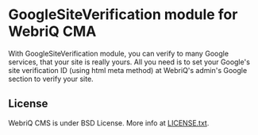 GoogleSiteVerification module for WebriQ CMA
==========================================

With GoogleSiteVerification module, you can verify to many Google services,
that your site is really yours. All you need is to set your Google's site
verification ID (using html meta method) at WebriQ's admin's Google section to
verify your site.

License
-------

WebriQ CMS is under BSD License.
More info at [LICENSE.txt](LICENSE.txt).
